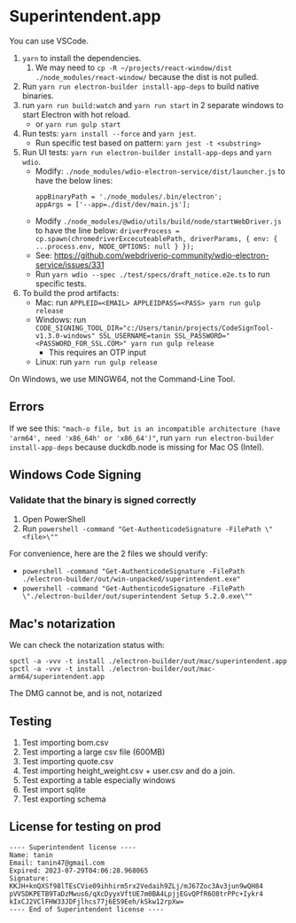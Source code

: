Superintendent.app
====================

You can use VSCode.

1. `yarn` to install the dependencies. 
   1. We may need to `cp -R ~/projects/react-window/dist ./node_modules/react-window/` because the dist is not pulled.
2. Run `yarn run electron-builder install-app-deps` to build native binaries.
3. run `yarn run build:watch` and `yarn run start` in 2 separate windows to start Electron with hot reload.
   - or `yarn run gulp start`
4. Run tests: `yarn install --force` and `yarn jest`.
   - Run specific test based on pattern: `yarn jest -t <substring>`
5. Run UI tests: `yarn run electron-builder install-app-deps` and `yarn wdio`. 
   - Modify: `./node_modules/wdio-electron-service/dist/launcher.js` to have the below lines:
     ```
     appBinaryPath = './node_modules/.bin/electron';
     appArgs = ['--app=./dist/dev/main.js'];
     ```
   - Modify `./node_modules/@wdio/utils/build/node/startWebDriver.js` to have the line below: `driverProcess = cp.spawn(chromedriverExcecuteablePath, driverParams, { env: { ...process.env, NODE_OPTIONS: null } });`
   - See: https://github.com/webdriverio-community/wdio-electron-service/issues/331
   - Run `yarn wdio --spec ./test/specs/draft_notice.e2e.ts` to run specific tests.
4. To build the prod artifacts:
   - Mac: run `APPLEID=<EMAIL> APPLEIDPASS=<PASS> yarn run gulp release`
   - Windows: run `CODE_SIGNING_TOOL_DIR="c:/Users/tanin/projects/CodeSignTool-v1.3.0-windows" SSL_USERNAME=tanin SSL_PASSWORD="<PASSWORD_FOR_SSL.COM>" yarn run gulp release`
     - This requires an OTP input
   - Linux: run `yarn run gulp release`

On Windows, we use MINGW64, not the Command-Line Tool.

Errors
-------

If we see this: `"mach-o file, but is an incompatible architecture (have 'arm64', need 'x86_64h' or 'x86_64')"`,
run `yarn run electron-builder install-app-deps` because duckdb.node is missing for Mac OS (Intel).

Windows Code Signing
----------------------

### Validate that the binary is signed correctly

1. Open PowerShell
2. Run `powershell -command "Get-AuthenticodeSignature -FilePath \"<file>\""`

For convenience, here are the 2 files we should verify:

* `powershell -command "Get-AuthenticodeSignature -FilePath ./electron-builder/out/win-unpacked/superintendent.exe"`
* `powershell -command "Get-AuthenticodeSignature -FilePath \"./electron-builder/out/superintendent Setup 5.2.0.exe\""`

Mac's notarization
--------------------

We can check the notarization status with: 

```
spctl -a -vvv -t install ./electron-builder/out/mac/superintendent.app
spctl -a -vvv -t install ./electron-builder/out/mac-arm64/superintendent.app
```

The DMG cannot be, and is not, notarized 

Testing
--------

1. Test importing bom.csv
2. Test importing a large csv file (600MB)
3. Test importing quote.csv
4. Test importing height_weight.csv + user.csv and do a join.
5. Test exporting a table especially windows
6. Test import sqlite
7. Test exporting schema

License for testing on prod
----------------------------

```
---- Superintendent license ----
Name: tanin
Email: tanin47@gmail.com
Expired: 2023-07-29T04:06:28.968065
Signature:
KKJH+knQXSf98lTEsCVie09ihhirm5rx2Vedaih9ZLj/mJ67Zoc3Av3jun9wQH84
pVVSDKPETB9TaDzMwus6/qXcDyyxVftUE7m0BA4LpjjEGvQPfR6O8trPPc+Iykr4
kIxCJ2VClFHW33JDFjlhcs77j6ES9Eeh/kSkw12rpXw=
---- End of Superintendent license ----
```
